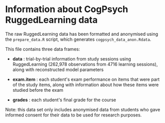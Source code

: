 # Information about CogPsych RuggedLearning data

The raw RuggedLearning data has been formatted and anonymised using the `prepare_data.R` script, which generates `cogpsych_data_anon.Rdata`.

This file contains three data frames:

- **data** : trial-by-trial information from study sessions using RuggedLearning (262,978 observations from 4716 learning sessions), along with reconstructed model parameters

- **exam.item** : each student's exam performance on items that were part of the study items, along with information about how these items were studied before the exam

- **grades** : each student's final grade for the course

Note: this data set only includes anonymised data from students who gave informed consent for their data to be used for research purposes.